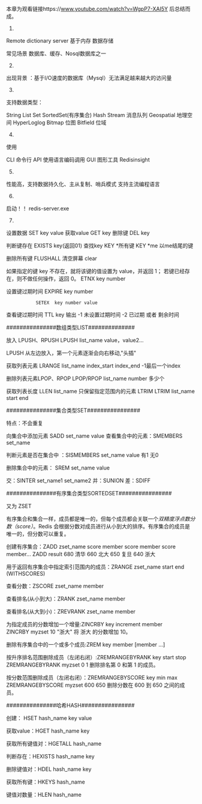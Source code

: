本章为观看链接https://www.youtube.com/watch?v=WgpP7-XAI5Y  后总结而成。


1.

Remote dictionary server  基于内存  数据存储

常见场景  数据库、缓存、Nosql数据库之一

2.

出现背景 ：基于I/O速度的数据库（Mysql）无法满足越来越大的访问量

3.

支持数据类型：

String List Set SortedSet(有序集合) Hash
Stream 消息队列
Geospatial 地理空间
HyperLoglog 
Bitmap 位图
Bitfield 位域

4.

使用 

CLI  命令行
API  使用语言编码调用
GUI  图形工具 Redisinsight

5.

性能高，支持数据持久化、主从复制、哨兵模式
支持主流编程语言
 
6.

启动！！ redis-server.exe

7.

设置数据    SET key value       获取value  GET key           删除键  DEL key

判断键存在  EXISTS key(返回01)   查找key   KEY *所有键   KEY *me  以me结尾的键

删除所有键  FLUSHALL             清空屏幕   clear 


如果指定的键 key 不存在，就将该键的值设置为 value，并返回 1；
若键已经存在，则不做任何操作，返回 0。                          ETNX  key number


设置键过期时间  EXPIRE key number

               SETEX  key number value


查看键过期时间  TTL key    输出 -1 未设置过期时间
                              -2    已过期
                               或者 剩余时间

###############数组类型LIST##############

放入 LPUSH、RPUSH   LPUSH list_name value，value2...

LPUSH 从左边放入，第一个元素逐渐会向右移动,"头插"

获取列表元素         LRANGE list_name index_start index_end      -1最后一个index

删除列表元素LPOP、RPOP     LPOP/RPOP list_name number  多少个

获取列表长度    LLEN  list_name        只保留指定范围内的元素 LTRIM   LTRIM list_name start end 



###############集合类型SET################

特点：不会重复

向集合中添加元素    SADD set_name value          查看集合中的元素：SMEMBERS set_name

判断元素是否在集合中  ：SISMEMBERS set_name value  有1 无0

删除集合中的元素： SREM set_name value

交：SINTER set_name1 set_name2   并：SUNION     差：SDIFF


###############有序集合类型SORTEDSET################

又为  ZSET  

有序集合和集合一样，成员都是唯一的，但每个成员都会关联一个*双精度浮点数分数（score）*。Redis 会根据分数对成员进行从小到大的排序。有序集合的成员是唯一的，但分数可以重复。


创建有序集合：ZADD  zset_name score member score member score member...
             ZADD result 680 清华 660 北大 650 复旦 640 浙大


用于返回有序集合中指定索引范围内的成员：ZRANGE zset_name start end (WITHSCORES)


查看分数：ZSCORE zset_name member


查看排名(从小到大)：ZRANK zset_name member


查看排名(从大到小)：ZREVRANK zset_name member


为指定成员的分数增加一个增量:ZINCRBY key increment member  
                           ZINCRBY myzset 10 "浙大" 将 浙大 的分数增加 10。


删除有序集合中的一个或多个成员:ZREM key member [member ...]


按升序排名范围删除成员（左闭右闭）:ZREMRANGEBYRANK key start stop
                                ZREMRANGEBYRANK myzset 0 1 删除排名第 0 和第 1 的成员。
        
按分数范围删除成员（左闭右闭）：ZREMRANGEBYSCORE key min max
                             ZREMRANGEBYSCORE myzset 600 650 删除分数在 600 到 650 之间的成员。




###############哈希HASH################


创建： HSET hash_name key value

获取value：HGET hash_name key

获取所有键值对：HGETALL hash_name

判断存在：HEXISTS hash_name key

删除键值对：HDEL hash_name key

获取所有键：HKEYS hash_name

键值对数量：HLEN hash_name